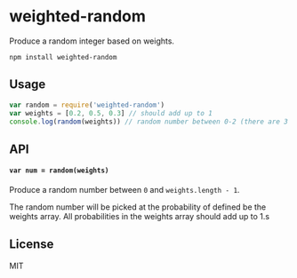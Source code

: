 # weighted-random

Produce a random integer based on weights.

```
npm install weighted-random
```

## Usage

``` js
var random = require('weighted-random')
var weights = [0.2, 0.5, 0.3] // should add up to 1
console.log(random(weights)) // random number between 0-2 (there are 3 weights)
```

## API

#### `var num = random(weights)`

Produce a random number between `0` and `weights.length - 1`.

The random number will be picked at the probability of defined be the weights array.
All probabilities in the weights array should add up to 1.s

## License

MIT
